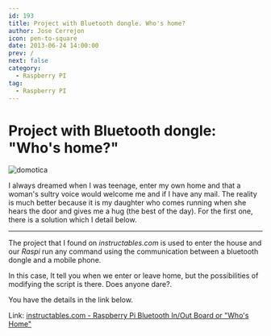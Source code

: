 ```yaml
---
id: 193
title: Project with Bluetooth dongle. Who's home?
author: Jose Cerrejon
icon: pen-to-square
date: 2013-06-24 14:00:00
prev: /
next: false
category:
  - Raspberry PI
tag:
  - Raspberry PI
---
```


# Project with Bluetooth dongle: "Who's home?"

![domotica](/images/domotica_01.jpg)

I always dreamed when I was teenage, enter my own home and that a woman's sultry voice would welcome me and if I have any mail. The reality is much better because it is my daughter who comes running when she hears the door and gives me a hug (the best of the day). For the first one, there is a solution which I detail below.

- - -
The project that I found on *instructables.com* is used to enter the house and our *Raspi* run any command using the communication between a bluetooth dongle and a mobile phone.

In this case, It tell you when we enter or leave home, but the possibilities of modifying the script is there. Does anyone dare?.

You have the details in the link below.

Link: [instructables.com - Raspberry Pi Bluetooth In/Out Board or "Who's Home"](http://www.instructables.com/id/Raspberry-Pi-Bluetooth-InOut-Board-or-Whos-Hom/)